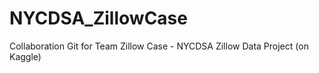 # NYCDSA_ZillowCase
Collaboration Git for Team Zillow Case - NYCDSA Zillow Data Project (on Kaggle)
